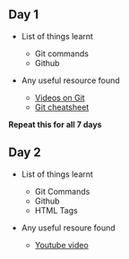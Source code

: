## Day 1
- List of things learnt
    - Git commands 
    - Github

- Any useful resource found
    - <a href="https://git-scm.com/videos">Videos on Git</a>
    - <a href="https://github.github.com/training-kit/downloads/github-git-cheat-sheet.pdf">Git cheatsheet</a> 

**Repeat this for all 7 days**
## Day 2
- List of things learnt
    - Git Commands
    - Github
    - HTML Tags
    
- Any useful resoure found
    - <a href="https://www.youtube.com/watch?v=SWYqp7iY_Tc">Youtube video</a>
